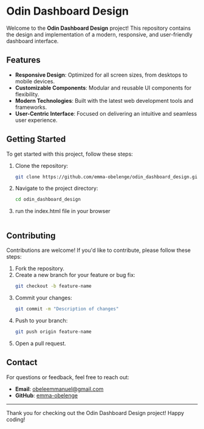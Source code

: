 # Odin Dashboard Design

Welcome to the **Odin Dashboard Design** project! This repository contains the design and implementation of a modern, responsive, and user-friendly dashboard interface.

## Features

- **Responsive Design**: Optimized for all screen sizes, from desktops to mobile devices.
- **Customizable Components**: Modular and reusable UI components for flexibility.
- **Modern Technologies**: Built with the latest web development tools and frameworks.
- **User-Centric Interface**: Focused on delivering an intuitive and seamless user experience.

## Getting Started

To get started with this project, follow these steps:

1. Clone the repository:
   ```bash
   git clone https://github.com/emma-obelenge/odin_dashboard_design.git
   ```
2. Navigate to the project directory:
   ```bash
   cd odin_dashboard_design
   ```
3. run the index.html file in your browser
   ```

   ```

## Contributing

Contributions are welcome! If you'd like to contribute, please follow these steps:

1. Fork the repository.
2. Create a new branch for your feature or bug fix:
   ```bash
   git checkout -b feature-name
   ```
3. Commit your changes:
   ```bash
   git commit -m "Description of changes"
   ```
4. Push to your branch:
   ```bash
   git push origin feature-name
   ```
5. Open a pull request.

## Contact

For questions or feedback, feel free to reach out:

- **Email**: obeleemmanuel@gmail.com
- **GitHub**: [emma-obelenge](https://github.com/emma-obelenge)

---

Thank you for checking out the Odin Dashboard Design project! Happy coding!
